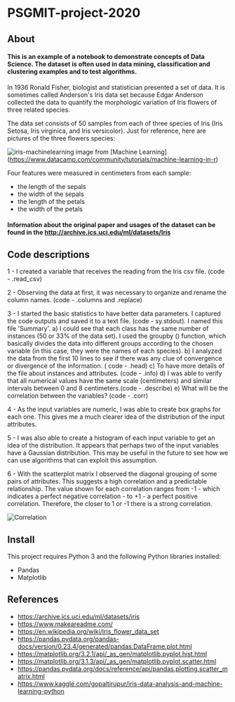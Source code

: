 # **PSGMIT-project-2020**

## About

#### This is an example of a notebook to demonstrate concepts of Data Science. The dataset is often used in data mining, classification and clustering examples and to test algorithms.

In 1936 Ronald Fisher, biologist and statistician presented a set of data. It is sometimes called Anderson's Iris data set because Edgar Anderson collected the data to quantify the morphologic variation of Iris flowers of three related species.

The data set consists of 50 samples from each of three species of Iris (Iris Setosa, Iris virginica, and Iris versicolor). Just for reference, here are pictures of the three flowers species:

![iris-machinelearning](https://user-images.githubusercontent.com/29405430/79043073-c1b01300-7bf4-11ea-9038-e99a9785db50.png)
image from [Machine Learning] (https://www.datacamp.com/community/tutorials/machine-learning-in-r)

Four features were measured in centimeters from each sample: 
* the length of the sepals
* the width of the sepals
* the length of the petals
* the width of the petals

#### Information about the original paper and usages of the dataset can be found in the http://archive.ics.uci.edu/ml/datasets/Iris

## Code descriptions

1 - I created a variable that receives the reading from the Iris csv file. (code - .read_csv)

2 - Observing the data at first, it was necessary to organize and rename the column names. (code - .columns and .replace)

3 - I started the basic statistics to have better data parameters. I captured the code outputs and saved it to a text file. (code - sy.stdout). I named this file 'Summary'.
  a) I could see that each class has the same number of instances (50 or 33% of the data set). I used the groupby () function, which basically divides the data into different groups according to the chosen variable (in this case, they were the names of each species).
  b) I analyzed the data from the first 10 lines to see if there was any clue of convergence or divergence of the information. ( code - .head)
  c) To have more details of the file about instances and attributes. (code - .info)
  d) I was able to verify that all numerical values have the same scale (centimeters) and similar intervals between 0 and 8 centimeters.(code - .describe) 
  e) What will be the correlation between the variables? (code - .corr)
  
4 - As the input variables are numeric, I was able to create box graphs for each one. This gives me a much clearer idea of the distribution of the input attributes.

5 - I was also able to create a histogram of each input variable to get an idea of the distribution. It appears that perhaps two of the input variables have a Gaussian distribution. This may be useful in the future to see how we can use algorithms that can exploit this assumption.

6 - With the scatterplot matrix I observed the diagonal grouping of some pairs of attributes. This suggests a high correlation and a predictable relationship. The value shown for each correlation ranges from -1 - which indicates a perfect negative correlation - to +1 - a perfect positive correlation. Therefore, the closer to 1 or -1 there is a strong correlation.


![Correlation](https://user-images.githubusercontent.com/29405430/79970153-68fd3780-848a-11ea-9e9b-178e136b1dbd.png)


## Install
This project requires Python 3 and the following Python libraries installed:

* Pandas
* Matplotlib


## References
* https://archive.ics.uci.edu/ml/datasets/iris
* https://www.makeareadme.com/
* https://en.wikipedia.org/wiki/Iris_flower_data_set
* https://pandas.pydata.org/pandas-docs/version/0.23.4/generated/pandas.DataFrame.plot.html
* https://matplotlib.org/3.2.1/api/_as_gen/matplotlib.pyplot.hist.html
* https://matplotlib.org/3.1.3/api/_as_gen/matplotlib.pyplot.scatter.html
* https://pandas.pydata.org/docs/reference/api/pandas.plotting.scatter_matrix.html
* https://www.kaggle.com/gopaltirupur/iris-data-analysis-and-machine-learning-python
